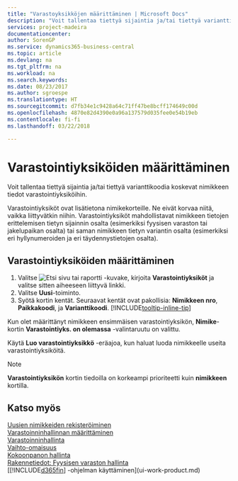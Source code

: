 ```yaml
---
title: "Varastoyksikköjen määrittäminen | Microsoft Docs"
description: "Voit tallentaa tiettyä sijaintia ja/tai tiettyä varianttikoodia koskevat nimikkeen tiedot varastointiyksiköihin."
services: project-madeira
documentationcenter: 
author: SorenGP
ms.service: dynamics365-business-central
ms.topic: article
ms.devlang: na
ms.tgt_pltfrm: na
ms.workload: na
ms.search.keywords: 
ms.date: 08/23/2017
ms.author: sgroespe
ms.translationtype: HT
ms.sourcegitcommit: d7fb34e1c9428a64c71ff47be8bcff174649c00d
ms.openlocfilehash: 4870e82d4390e0a96a137579d035fee0e54b19eb
ms.contentlocale: fi-fi
ms.lasthandoff: 03/22/2018

---
```

# <a name="set-up-stockkeeping-units"></a>Varastointiyksiköiden määrittäminen
Voit tallentaa tiettyä sijaintia ja/tai tiettyä varianttikoodia koskevat nimikkeen tiedot varastointiyksiköihin.  

 Varastointiyksiköt ovat lisätietona nimikekorteille. Ne eivät korvaa niitä, vaikka liittyvätkin niihin. Varastointiyksiköt mahdollistavat nimikkeen tietojen erittelemisen tietyn sijainnin osalta (esimerkiksi fyysisen varaston tai jakelupaikan osalta) tai saman nimikkeen tietyn variantin osalta (esimerkiksi eri hyllynumeroiden ja eri täydennystietojen osalta).  

## <a name="to-set-up-a-stockkeeping-unit"></a>Varastointiyksiköiden määrittäminen  

1.  Valitse ![Etsi sivu tai raportti](media/ui-search/search_small.png "Etsi sivu tai raportti -kuvake") -kuvake, kirjoita **Varastointiyksiköt** ja valitse sitten aiheeseen liittyvä linkki.  
2.  Valitse **Uusi**-toiminto.  
3.  Syötä kortin kentät. Seuraavat kentät ovat pakollisia: **Nimikkeen nro**, **Paikkakoodi**, ja **Varianttikoodi**. [!INCLUDE[tooltip-inline-tip](includes/tooltip-inline-tip_md.md)]  

Kun olet määrittänyt nimikkeen ensimmäisen varastointiyksikön, **Nimike**-kortin **Varastointiyks. on olemassa** -valintaruutu on valittu.  

Käytä **Luo varastointiyksikkö** -eräajoa, kun haluat luoda nimikkeelle useita varastointiyksiköitä.  

> [!NOTE]  
>  **Varastointiyksikön** kortin tiedoilla on korkeampi prioriteetti kuin **nimikkeen** kortilla.  

## <a name="see-also"></a>Katso myös  
[Uusien nimikkeiden rekisteröiminen](inventory-how-register-new-items.md)  
[Varastoinninhallinnan määrittäminen](warehouse-setup-warehouse.md)  
[Varastoinninhallinta](warehouse-manage-warehouse.md)  
[Vaihto-omaisuus](inventory-manage-inventory.md)  
[Kokoonpanon hallinta](assembly-assemble-items.md)    
[Rakennetiedot: Fyysisen varaston hallinta](design-details-warehouse-management.md)  
[[!INCLUDE[d365fin](includes/d365fin_md.md)] -ohjelman käyttäminen](ui-work-product.md)  

